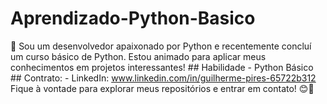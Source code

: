 # Aprendizado-Python-Basico
 👋 Sou um desenvolvedor apaixonado por Python e recentemente concluí um curso básico de Python. Estou animado para aplicar meus conhecimentos em projetos interessantes!  ## Habilidade  - Python Básico ## Contrato: - LinkedIn: www.linkedin.com/in/guilherme-pires-65722b312   Fique à vontade para explorar meus repositórios e entrar em contato! 😊🚀
